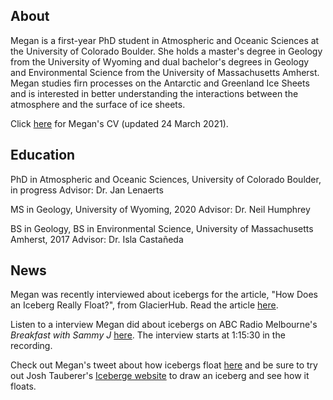 ## About

Megan is a first-year PhD student in Atmospheric and Oceanic Sciences at the University of Colorado Boulder. She holds a master's degree in Geology from the University of Wyoming and dual bachelor's degrees in Geology and Environmental Science from the University of Massachusetts Amherst. Megan studies firn processes on the Antarctic and Greenland Ice Sheets and is interested in better understanding the interactions between the atmosphere and the surface of ice sheets.

Click [here](./CV_24Mar2021.pdf) for Megan's CV (updated 24 March 2021).

## Education
PhD in Atmospheric and Oceanic Sciences, University of Colorado Boulder, in progress
Advisor: Dr. Jan Lenaerts

MS in Geology, University of Wyoming, 2020
Advisor: Dr. Neil Humphrey

BS in Geology, BS in Environmental Science, University of Massachusetts Amherst, 2017
Advisor: Dr. Isla Castañeda

## News
Megan was recently interviewed about icebergs for the article, "How Does an Iceberg Really Float?", from GlacierHub. Read the article [here](https://blogs.ei.columbia.edu/2021/03/12/iceberg-really-float/).

Listen to a interview Megan did about icebergs on ABC Radio Melbourne's _Breakfast with Sammy J_ [here](https://www.abc.net.au/radio/melbourne/programs/breakfast/breakfast/13190066). The interview starts at 1:15:30 in the recording.

Check out Megan's tweet about how icebergs float [here](https://twitter.com/GlacialMeg/status/1362557149147058178) and be sure to try out Josh Tauberer's [Iceberge website](https://joshdata.me/iceberger.html) to draw an iceberg and see how it floats.
